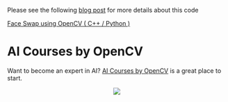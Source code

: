 Please see the following
[blog post](https://www.learnopencv.com/face-swap-using-opencv-c-python/) for
more details about this code

[Face Swap using OpenCV ( C++ / Python )](https://www.learnopencv.com/face-swap-using-opencv-c-python/)

# AI Courses by OpenCV

Want to become an expert in AI?
[AI Courses by OpenCV](https://opencv.org/courses/) is a great place to start.

<a href="https://opencv.org/courses/">
<p align="center"> 
<img src="https://www.learnopencv.com/wp-content/uploads/2020/04/AI-Courses-By-OpenCV-Github.png">
</p>
</a>
